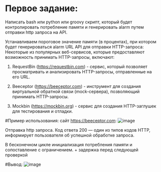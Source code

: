 # Первое задание:
Написать bash или python или groovy скрипт, который будет контролировать потребление памяти и генерировать alarm путем отправки http запроса на API.

Устанавливаем пороговое значение памяти (в процентах), при котором будет генерироваться alarm
URL API для отправки HTTP-запроса:
Некоторые из популярных веб-сервисов, которые предоставляют возможность принимать HTTP-запросы, включают:

1. RequestBin (https://requestbin.com) - сервис, который позволяет просматривать и анализировать HTTP-запросы, отправленные на его URL.

2. Beeceptor (https://beeceptor.com) - инструмент для создания виртуальной обратной связи (mock-сервера), позволяющий принимать HTTP-запросы.

3. Mockbin (https://mockbin.org) - сервис для создания HTTP-заглушек для тестирования и отладки.

#Пример использования: сайт https://beeceptor.com:
![image](https://github.com/0xolee0/first_hh/assets/126178814/b894f9cf-9f98-418c-9b84-41d132cee304)

Отправка http запроса. Код ответа 200 — один из типов кодов HTTP, информирует пользователя об успешной обработке запроса.

В бесконечном цикле инициализация потребления памяти и сопоставление с ограничением. + задержка перед следующей проверкой

#Вывод:
![image](https://github.com/0xolee0/first_hh/assets/126178814/4c569d29-81ba-4c32-94e5-32639f05b640)

